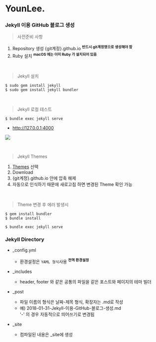 # YounLee.


### Jekyll 이용 GitHub 블로그 생성

> 사전준비 사항
1. Repository 생성 {git계정}.github.io  **<sup>반드시 git계정명으로 생성해야 함</sup>**
2. Ruby 설치  **<sup>macOS 에는 이미 Ruby 가 설치되어 있음</sup>**

<br>

> Jekyll 설치
```
$ sudo gem install jekyll
$ sudo gem install jekyll bundler
```

<br>

> Jekyll 로컬 테스트
```
$ bundle exec jekyll serve
```
- http://127.0.0.1:4000

![](https://lsy09.github.io/static/assets/img/landing/blogImg.png)

<br>

> Jekyll Themes 
1. [Themes](http://jekyllthemes.org/) 선택
2. Download
3. {git계정}.github.io 안에 압축 해제 
4. 자동으로 인식하기 때문에 새로고침 하면 변경된 Theme 확인 가능

<br>

> Theme 변경 후 에러 발생시 
```
$ gem install bundler
$ bundle install

$ bundle exec jekyll serve
```

### Jekyll Directory
- _config.yml   
    - 환경설정은 `YAML 형식`사용 **<sup>전역 환경설정</sup>**

- _includes
    - header, footer 와 같은 공통의 파일을 같은 포스트와 페이지의 테마 빌더 

- _post
    - 파일 이름의 형식은 날짜-제목 형식, 확장자는 .md로 작성
    - 예) 2018-01-31-Jekyll-이용-GitHub-블로그-생성.md <br>
      '-' 의 경우 자동적으로 띄어쓰기로 변경됨
      
- _site
    - 컴파일된 내용은 _site에 생성